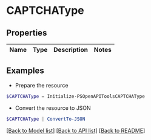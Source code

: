 # CAPTCHAType
## Properties

Name | Type | Description | Notes
------------ | ------------- | ------------- | -------------

## Examples

- Prepare the resource
```powershell
$CAPTCHAType = Initialize-PSOpenAPIToolsCAPTCHAType 
```

- Convert the resource to JSON
```powershell
$CAPTCHAType | ConvertTo-JSON
```

[[Back to Model list]](../README.md#documentation-for-models) [[Back to API list]](../README.md#documentation-for-api-endpoints) [[Back to README]](../README.md)

